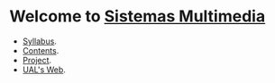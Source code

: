 # Welcome to [Sistemas Multimedia](https://Sistemas-Multimedia.github.io)

* [Syllabus](https://github.com/Sistemas-Multimedia/Sistemas-Multimedia.github.io/tree/master/syllabus).
* [Contents](https://Sistemas-Multimedia.github.io/contents).
* [Project](https://github.com/Sistemas-Multimedia/VCF).
* [UAL's Web](https://www.ual.es/estudios/masteres/presentacion/plandeestudios/asignatura/7114/71142105).
